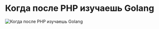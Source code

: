 # Когда после PHP изучаешь Golang

![Когда после PHP изучаешь Golang](../images/ezgif-1-183daa1517.gif)